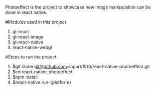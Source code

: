 Photoeffect is the project to showcase how image manipulation can be done in react native.

#Modules used in this project

1.  gl-react
2.  gl-react-image
3.  gl-react-native
4.  react-native-webgl

#Steps to run the project

1.  $git clone git@github.com:sagark1510/react-native-photoeffect.git
2.  $cd react-native-photoeffect
3.  $npm install
4.  $react-native run-{platform}
